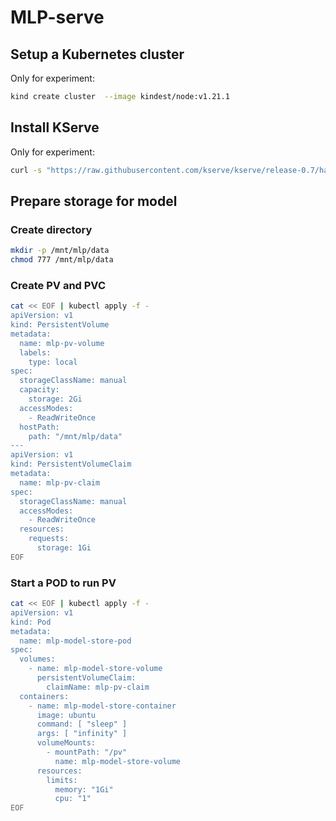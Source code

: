 # MLP-serve

## Setup a Kubernetes cluster

Only for experiment:
```bash
kind create cluster  --image kindest/node:v1.21.1
```

## Install KServe

Only for experiment:
```bash
curl -s "https://raw.githubusercontent.com/kserve/kserve/release-0.7/hack/quick_install.sh" | bash
```

## Prepare storage for model

### Create directory

```bash
mkdir -p /mnt/mlp/data
chmod 777 /mnt/mlp/data
```

### Create PV and PVC

```bash
cat << EOF | kubectl apply -f -
apiVersion: v1
kind: PersistentVolume
metadata:
  name: mlp-pv-volume
  labels:
    type: local
spec:
  storageClassName: manual
  capacity:
    storage: 2Gi
  accessModes:
    - ReadWriteOnce
  hostPath:
    path: "/mnt/mlp/data"
---
apiVersion: v1
kind: PersistentVolumeClaim
metadata:
  name: mlp-pv-claim
spec:
  storageClassName: manual
  accessModes:
    - ReadWriteOnce
  resources:
    requests:
      storage: 1Gi
EOF
```

### Start a POD to run PV

```bash
cat << EOF | kubectl apply -f -
apiVersion: v1
kind: Pod
metadata:
  name: mlp-model-store-pod
spec:
  volumes:
    - name: mlp-model-store-volume
      persistentVolumeClaim:
        claimName: mlp-pv-claim
  containers:
    - name: mlp-model-store-container
      image: ubuntu
      command: [ "sleep" ]
      args: [ "infinity" ]
      volumeMounts:
        - mountPath: "/pv"
          name: mlp-model-store-volume
      resources:
        limits:
          memory: "1Gi"
          cpu: "1"
EOF
```

